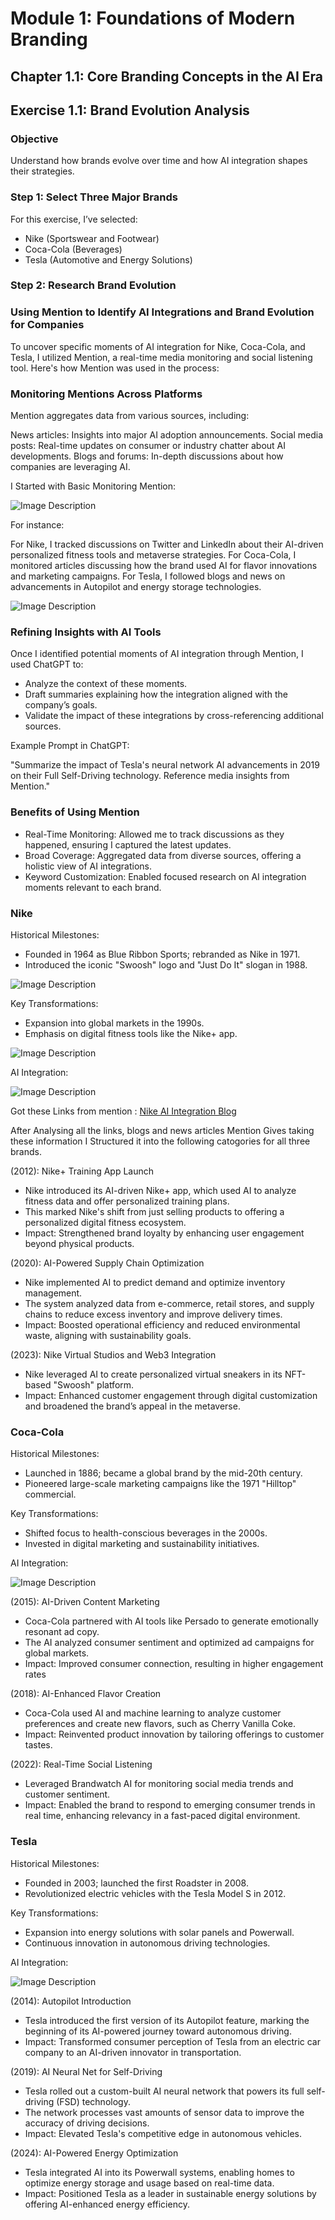# Module 1: Foundations of Modern Branding


## Chapter 1.1: Core Branding Concepts in the AI Era

## Exercise 1.1: Brand Evolution Analysis

### Objective
Understand how brands evolve over time and how AI integration shapes their strategies.


### Step 1: Select Three Major Brands

For this exercise, I’ve selected:

- Nike (Sportswear and Footwear)
- Coca-Cola (Beverages)
- Tesla (Automotive and Energy Solutions)


### Step 2: Research Brand Evolution


### Using Mention to Identify AI Integrations and Brand Evolution for Companies

To uncover specific moments of AI integration for Nike, Coca-Cola, and Tesla, I utilized Mention, a real-time media monitoring and social listening tool. Here's how Mention was used in the process:

### Monitoring Mentions Across Platforms

Mention aggregates data from various sources, including:

News articles: Insights into major AI adoption announcements.
Social media posts: Real-time updates on consumer or industry chatter about AI developments.
Blogs and forums: In-depth discussions about how companies are leveraging AI.

I Started with Basic Monitoring Mention:


![Image Description](https://github.com/nikbearbrown/ENGR-0201-Organizing-Academic-Success-AI-for-Personalized-Learning/blob/main/ENGR_0201/Exercise1.1(3).png)



For instance:

For Nike, I tracked discussions on Twitter and LinkedIn about their AI-driven personalized fitness tools and metaverse strategies.
For Coca-Cola, I monitored articles discussing how the brand used AI for flavor innovations and marketing campaigns.
For Tesla, I followed blogs and news on advancements in Autopilot and energy storage technologies.


![Image Description](https://github.com/nikbearbrown/ENGR-0201-Organizing-Academic-Success-AI-for-Personalized-Learning/blob/main/ENGR_0201/Exercise1.1(2).png)



### Refining Insights with AI Tools

Once I identified potential moments of AI integration through Mention, I used ChatGPT to:

- Analyze the context of these moments.
- Draft summaries explaining how the integration aligned with the company’s goals.
- Validate the impact of these integrations by cross-referencing additional sources.

Example Prompt in ChatGPT:

"Summarize the impact of Tesla's neural network AI advancements in 2019 on their Full Self-Driving technology. Reference media insights from Mention."

### Benefits of Using Mention

- Real-Time Monitoring: Allowed me to track discussions as they happened, ensuring I captured the latest updates.
- Broad Coverage: Aggregated data from diverse sources, offering a holistic view of AI integrations.
- Keyword Customization: Enabled focused research on AI integration moments relevant to each brand.



### Nike

Historical Milestones:

- Founded in 1964 as Blue Ribbon Sports; rebranded as Nike in 1971.
- Introduced the iconic "Swoosh" logo and "Just Do It" slogan in 1988.



![Image Description](https://github.com/nikbearbrown/ENGR-0201-Organizing-Academic-Success-AI-for-Personalized-Learning/blob/main/ENGR_0201/Exercise1.1.png)



Key Transformations:

- Expansion into global markets in the 1990s.
- Emphasis on digital fitness tools like the Nike+ app.


![Image Description](https://github.com/nikbearbrown/ENGR-0201-Organizing-Academic-Success-AI-for-Personalized-Learning/blob/main/ENGR_0201/Exercise1.1(1).png)


AI Integration:


![Image Description](https://github.com/nikbearbrown/ENGR-0201-Organizing-Academic-Success-AI-for-Personalized-Learning/blob/main/ENGR_0201/Exercise1.1(4).png)



Got these Links from mention : [Nike AI Integration Blog](https://aimresearch.co/uncategorized/how-nike-is-using-ai-to-transform-product-design-customer-experience-and-operational-efficiency)


After Analysing all the links, blogs and news articles Mention Gives taking these information I Structured it into the following catogories for all three brands.



(2012): Nike+ Training App Launch

- Nike introduced its AI-driven Nike+ app, which used AI to analyze fitness data and offer personalized training plans.
- This marked Nike's shift from just selling products to offering a personalized digital fitness ecosystem.
- Impact: Strengthened brand loyalty by enhancing user engagement beyond physical products.

(2020): AI-Powered Supply Chain Optimization

- Nike implemented AI to predict demand and optimize inventory management.
- The system analyzed data from e-commerce, retail stores, and supply chains to reduce excess inventory and improve delivery times.
- Impact: Boosted operational efficiency and reduced environmental waste, aligning with sustainability goals.

(2023): Nike Virtual Studios and Web3 Integration

- Nike leveraged AI to create personalized virtual sneakers in its NFT-based "Swoosh" platform.
- Impact: Enhanced customer engagement through digital customization and broadened the brand’s appeal in the metaverse.



### Coca-Cola

Historical Milestones:

- Launched in 1886; became a global brand by the mid-20th century.
- Pioneered large-scale marketing campaigns like the 1971 "Hilltop" commercial.

Key Transformations:

- Shifted focus to health-conscious beverages in the 2000s.
- Invested in digital marketing and sustainability initiatives.

AI Integration:


![Image Description](https://github.com/nikbearbrown/ENGR-0201-Organizing-Academic-Success-AI-for-Personalized-Learning/blob/main/ENGR_0201/Exercise1.1(5).png)



(2015): AI-Driven Content Marketing

- Coca-Cola partnered with AI tools like Persado to generate emotionally resonant ad copy.
- The AI analyzed consumer sentiment and optimized ad campaigns for global markets.
- Impact: Improved consumer connection, resulting in higher engagement rates

(2018): AI-Enhanced Flavor Creation

- Coca-Cola used AI and machine learning to analyze customer preferences and create new flavors, such as Cherry Vanilla Coke.
- Impact: Reinvented product innovation by tailoring offerings to customer tastes.

(2022): Real-Time Social Listening

- Leveraged Brandwatch AI for monitoring social media trends and customer sentiment.
- Impact: Enabled the brand to respond to emerging consumer trends in real time, enhancing relevancy in a fast-paced digital environment.


### Tesla

Historical Milestones:

- Founded in 2003; launched the first Roadster in 2008.
- Revolutionized electric vehicles with the Tesla Model S in 2012.

Key Transformations:

- Expansion into energy solutions with solar panels and Powerwall.
- Continuous innovation in autonomous driving technologies.

AI Integration:


![Image Description](https://github.com/nikbearbrown/ENGR-0201-Organizing-Academic-Success-AI-for-Personalized-Learning/blob/main/ENGR_0201/Exercise1.1(6).png)


(2014): Autopilot Introduction

- Tesla introduced the first version of its Autopilot feature, marking the beginning of its AI-powered journey toward autonomous driving.
- Impact: Transformed consumer perception of Tesla from an electric car company to an AI-driven innovator in transportation.

(2019): AI Neural Net for Self-Driving

- Tesla rolled out a custom-built AI neural network that powers its full self-driving (FSD) technology.
- The network processes vast amounts of sensor data to improve the accuracy of driving decisions.
- Impact: Elevated Tesla's competitive edge in autonomous vehicles.

(2024): AI-Powered Energy Optimization

- Tesla integrated AI into its Powerwall systems, enabling homes to optimize energy storage and usage based on real-time data.
- Impact: Positioned Tesla as a leader in sustainable energy solutions by offering AI-enhanced energy efficiency.




